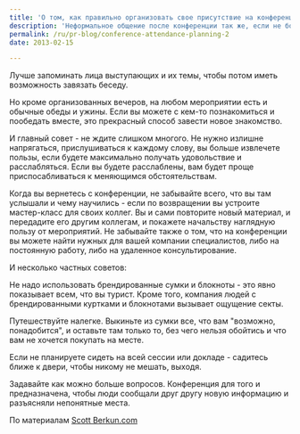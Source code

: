 ```yaml
---
title: 'О том, как правильно организовать свое присутствие на конференции'
description: 'Неформальное общение после конференции так же, если не больше, важно, как сами семинары и выступления. В некоторых случаях организаторы специально уделяют место и время для того, чтобы все пообщались, иногда этот процесс пускается на самотек. Познакомиться с новыми людьми в таком формате довольно сложно - знакомиться лучше на мастерских и семинарах.'
permalink: /ru/pr-blog/conference-attendance-planning-2
date: 2013-02-15

---
```


Лучше запоминать лица выступающих и их темы, чтобы потом иметь возможность  завязать беседу.

Но кроме организованных вечеров, на любом мероприятии есть и обычные обеды и ужины. Если вы можете с кем-то познакомиться и пообедать вместе, это прекрасный способ завести новое знакомство.

И главный совет - не ждите слишком многого. Не нужно излишне напрягаться, прислушиваться к каждому слову, вы больше извлечете пользы, если будете максимально получать удовольствие и расслабляться. Если вы будете расслаблены, вам будет проще приспосабливаться к меняющимся обстоятельствам.

Когда вы вернетесь с конференции, не забывайте всего, что вы там услышали и чему научились - если по возвращении вы устроите мастер-класс для своих коллег. Вы и сами повторите новый материал, и передадите его другим коллегам, и покажете начальству наглядную пользу от мероприятий. Не забывайте также о том, что на конференции вы можете найти нужных для вашей компании специалистов, либо на постоянную работу, либо на удаленное консультирование.

И несколько частных советов:

Не надо использовать брендированные сумки и блокноты - это явно показывает всем, что вы турист.  Кроме того, компания людей с брендированными куртками и блокнотами вызывает ощущение секты.

Путешествуйте налегке. Выкиньте  из сумки все, что вам "возможно, понадобится", и оставьте там только то, без чего нельзя обойтись и что вам не хочется покупать на месте.

Если не планируете сидеть на всей сессии или докладе - садитесь ближе к двери, чтобы никому не мешать, выходя.

Задавайте как можно больше вопросов. Конференция для того и предназначена, чтобы люди сообщали друг другу новую информацию и разъясняли непонятные места.

По материалам <a href="http://scottberkun.com/essays/24-how-to-get-the-most-out-of-conferences/">Scott Berkun.com</a>

